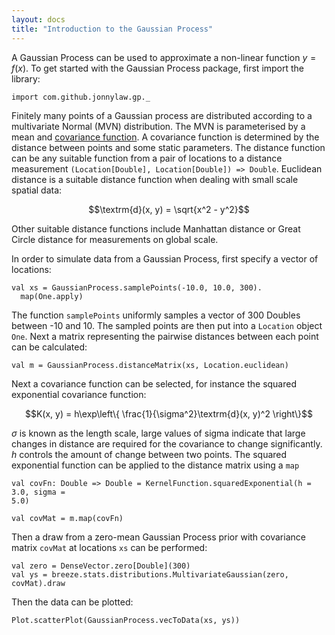 ```yaml
---
layout: docs
title: "Introduction to the Gaussian Process"
---
```


A Gaussian Process can be used to approximate a non-linear function $y = f(x)$. To get started with the Gaussian Process package, first import the library:

```tut:silent
import com.github.jonnylaw.gp._
```

Finitely many points of a Gaussian process are distributed according to a
multivariate Normal (MVN) distribution. The MVN is parameterised by a mean and
[covariance function](covariance_function.html). A covariance function is
determined by the distance between points and some static parameters. The
distance function can be any suitable function from a pair of locations to a
distance measurement `(Location[Double], Location[Double]) => Double`. Euclidean
distance is a suitable distance function when dealing with small scale spatial data:

$$\textrm{d}(x, y) = \sqrt{x^2 - y^2}$$

Other suitable distance functions include Manhattan distance or Great Circle
distance for measurements on global scale.

In order to simulate data from a Gaussian Process, first specify a vector of locations:

```tut
val xs = GaussianProcess.samplePoints(-10.0, 10.0, 300).
  map(One.apply)
```

The function `samplePoints` uniformly samples a vector of 300 Doubles between -10
and 10. The sampled points are then put into a `Location` object `One`. Next a
matrix representing the pairwise distances between each point can be calculated:

```tut
val m = GaussianProcess.distanceMatrix(xs, Location.euclidean)
```

Next a covariance function can be selected, for instance the squared exponential
covariance function:

$$K(x, y) = h\exp\left\{ \frac{1}{\sigma^2}\textrm{d}(x, y)^2 \right\}$$

$\sigma$ is known as the length scale, large values of sigma indicate that large
changes in distance are required for the covariance to change significantly. $h$
controls the amount of change between two points. The squared exponential
function can be applied to the distance matrix using a `map`

```tut
val covFn: Double => Double = KernelFunction.squaredExponential(h = 3.0, sigma =
5.0)

val covMat = m.map(covFn)
```

Then a draw from a zero-mean Gaussian Process prior with covariance matrix
`covMat` at locations `xs` can be performed:

```tut
val zero = DenseVector.zero[Double](300)
val ys = breeze.stats.distributions.MultivariateGaussian(zero, covMat).draw
```

Then the data can be plotted:

```tut
Plot.scatterPlot(GaussianProcess.vecToData(xs, ys))
```
